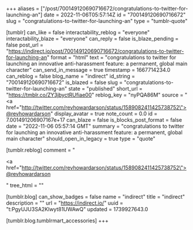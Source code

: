 +++
aliases = ["/post/700149120690716672/congratulations-to-twitter-for-launching-an"]
date = 2022-11-06T05:57:14Z
id = "700149120690716672"
slug = "congratulations-to-twitter-for-launching-an"
type = "tumblr-quote"

[tumblr]
can_like = false
interactability_reblog = "everyone"
interactability_blaze = "everyone"
can_reply = false
is_blaze_pending = false
post_url = "https://indirect.io/post/700149120690716672/congratulations-to-twitter-for-launching-an"
format = "html"
text = "congratulations to twitter for launching an innovative anti-harassment feature: a permanent, global main character"
can_send_in_message = true
timestamp = 1667714234.0
can_reblog = false
blog_name = "indirect"
id_string = "700149120690716672"
is_blazed = false
slug = "congratulations-to-twitter-for-launching-an"
state = "published"
short_url = "https://tmblr.co/ZY3jbyctRUfiae00"
reblog_key = "nyPQA86M"
source = "<a href=\"http://twitter.com/revhowardarson/status/1589082411425738752\">@revhowardarson</a>"
display_avatar = true
note_count = 0.0
id = 7.001491206907167e+17
can_blaze = false
is_blocks_post_format = false
date = "2022-11-06 05:57:14 GMT"
summary = "congratulations to twitter for launching an innovative anti-harassment feature: a permanent, global main character"
should_open_in_legacy = true
type = "quote"

[tumblr.reblog]
comment = "<p><a href=\"http://twitter.com/revhowardarson/status/1589082411425738752\">@revhowardarson</a></p>"
tree_html = ""

[tumblr.blog]
can_show_badges = false
name = "indirect"
title = "indirect"
description = ""
url = "https://indirect.io/"
uuid = "t:PgyUJU3SA2Klwyt81UWAwQ"
updated = 1739927643.0

[tumblr.blog.tumblrmart_accessories]
+++
